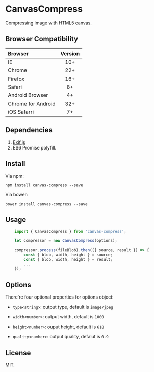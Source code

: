 # CanvasCompress

Compressing image with HTML5 canvas.

## Browser Compatibility

| Browser | Version |
| :------ | :-----: |
| IE      | 10+     |
| Chrome  | 22+     |
| Firefox | 16+     |
| Safari  | 8+      |
| Android Browser | 4+ |
| Chrome for Android | 32+ |
| iOS Safarri | 7+ |

## Dependencies

1. [Exif.js](https://github.com/exif-js/exif-js)
2. ES6 Promise polyfill.

## Install

Via npm:

```
npm install canvas-compress --save
```

Via bower:

```
bower install canvas-compress --save
```

## Usage

```javascript
    import { CanvasCompress } from 'canvas-compress';

    let compressor = new CanvasCompress(options);

    compressor.process(fileBlob).then(({ source, result }) => {
        const { blob, width, height } = source;
        const { blob, width, height } = result;
        ...
    });
```

## Options

There're four optional properties for options object:

- `type<string>`: output type, default is `image/jpeg`

- `width<number>`: output width, default is `1000`

- `height<number>`: ouput height, default is `618`

- `quality<number>`: output quality, defalut is `0.9`


## License

MIT.